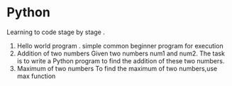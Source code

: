 # Python

Learning to code stage by stage .
1. Hello world program .
 simple common beginner program for execution 
2. Addition of two numbers
 Given two numbers num1 and num2. The task is to write a Python program to find the addition of these two numbers.
3. Maximum of two numbers
 To find the maximum of two numbers,use max function
